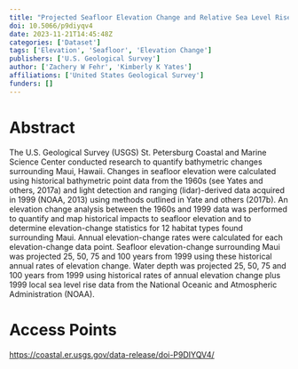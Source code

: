 ```yaml
---
title: "Projected Seafloor Elevation Change and Relative Sea Level Rise Surrounding Maui, Hawaii 25, 50, 75, and 100 Years from 1999"
doi: 10.5066/p9diyqv4
date: 2023-11-21T14:45:48Z
categories: ['Dataset']
tags: ['Elevation', 'Seafloor', 'Elevation Change']
publishers: ['U.S. Geological Survey']
author: ['Zachery W Fehr', 'Kimberly K Yates']
affiliations: ['United States Geological Survey']
funders: []
---
```


# Abstract
The U.S. Geological Survey (USGS) St. Petersburg Coastal and Marine Science Center conducted research to quantify bathymetric changes surrounding Maui, Hawaii. Changes in seafloor elevation were calculated using historical bathymetric point data from the 1960s (see Yates and others, 2017a) and light detection and ranging (lidar)-derived data acquired in 1999 (NOAA, 2013) using methods outlined in Yate and others (2017b). An elevation change analysis between the 1960s and 1999 data was performed to quantify and map historical impacts to seafloor elevation and to determine elevation-change statistics for 12 habitat types found surrounding Maui. Annual elevation-change rates were calculated for each elevation-change data point. Seafloor elevation-change surrounding Maui was projected 25, 50, 75 and 100 years from 1999 using these historical annual rates of elevation change. Water depth was projected 25, 50, 75 and 100 years from 1999 using historical rates of annual elevation change plus 1999 local sea level rise data from the National Oceanic and Atmospheric Administration (NOAA).

# Access Points
https://coastal.er.usgs.gov/data-release/doi-P9DIYQV4/